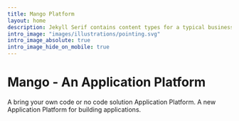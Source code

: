 ```yaml
---
title: Mango Platform
layout: home
description: Jekyll Serif contains content types for a typical business website. The theme is fully responsive, blazing fast and artfully illustrated.
intro_image: "images/illustrations/pointing.svg"
intro_image_absolute: true
intro_image_hide_on_mobile: true
---
```


# Mango - An Application Platform

A bring your own code or no code solution Application Platform. A new Application Platform for building applications.
